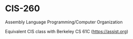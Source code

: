 # CIS-260
Assembly Language Programming/Computer Organization

Equivalent CIS class with Berkeley CS 61C (https://assist.org)
